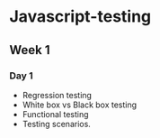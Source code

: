 # Javascript-testing

## Week 1

### Day 1

-   Regression testing
-   White box vs Black box testing
-   Functional testing
-   Testing scenarios.
